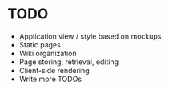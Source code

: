 
TODO
====

* Application view / style based on mockups
* Static pages
* Wiki organization
* Page storing, retrieval, editing
* Client-side rendering
* Write more TODOs

